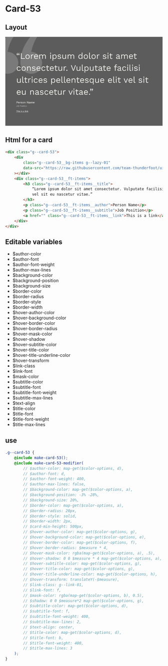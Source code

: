 # Card-53

## Layout

![alt text][card-53]

[card-53]: /src/img/global-components/card/card-53.jpg

## Html for a card

```html
<div class="g--card-53">
    <div
        class="g--card-53__bg-items g--lazy-01"
        data-src="https://raw.githubusercontent.com/team-thunderfoot/ui/main/src/img/global-components/slider/quotes.svg"
    ></div>
    <div class="g--card-53__ft-items">
        <h3 class="g--card-53__ft-items__title">
            “Lorem ipsum dolor sit amet consectetur. Vulputate facilisi ultrices pellentesque elit
            vel sit eu nascetur vitae.”
        </h3>
        <p class="g--card-53__ft-items__author">Person Name</p>
        <p class="g--card-53__ft-items__subtitle">Job Position</p>
        <a href="" class="g--card-53__ft-items__link">This is a link</a>
    </div>
</div>
```

## Editable variables

-   $author-color
-   $author-font
-   $author-font-weight
-   $author-max-lines
-   $background-color
-   $background-position
-   $background-size
-   $border-color
-   $border-radius
-   $border-style
-   $border-width
-   $hover-author-color
-   $hover-background-color
-   $hover-border-color
-   $hover-border-radius
-   $hover-mask-color
-   $hover-shadow
-   $hover-subtitle-color
-   $hover-title-color
-   $hover-title-underline-color
-   $hover-transform
-   $link-class
-   $link-font
-   $mask-color
-   $subtitle-color
-   $subtitle-font
-   $subtitle-font-weight
-   $subtitle-max-lines
-   $text-align
-   $title-color
-   $title-font
-   $title-font-weight
-   $title-max-lines

## use

```scss
.g--card-53 {
    @include make-card-53();
    @include make-card-53-modifier(
        // $author-color: map-get($color-options, d),
        // $author-font: d,
        // $author-font-weight: 400,
        // $author-max-lines: false,
        // $background-color: map-get($color-options, a),
        // $background-position: -3% -28%,
        // $background-size: 20%,
        // $border-color: map-get($color-options, a),
        // $border-radius: 20px,
        // $border-style: solid,
        // $border-width: 2px,
        // $card-min-height: 500px,
        // $hover-author-color: map-get($color-options, g),
        // $hover-background-color: map-get($color-options, e),
        // $hover-border-color: map-get($color-options, f),
        // $hover-border-radius: $measure * 4,
        // $hover-mask-color: rgba(map-get($color-options, a), .5),
        // $hover-shadow: 0 0 $measure * 4 map-get($color-options, a),
        // $hover-subtitle-color: map-get($color-options, g),
        // $hover-title-color: map-get($color-options, g),
        // $hover-title-underline-color: map-get($color-options, h),
        // $hover-transform: translateY(-$measure),
        // $link-class: g--link-01,
        // $link-font: f,
        // $mask-color: rgba(map-get($color-options, b), 0.5),
        // $shadow: 0 0 $measure*2 map-get($color-options, g),
        // $subtitle-color: map-get($color-options, d),
        // $subtitle-font: f,
        // $subtitle-font-weight: 400,
        // $subtitle-max-lines: 2,
        // $text-align: center,
        // $title-color: map-get($color-options, d),
        // $title-font: b,
        // $title-font-weight: 400,
        // $title-max-lines: 3
    );
}
```
